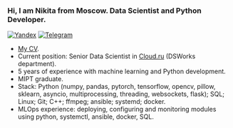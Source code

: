 ### Hi, I am Nikita from Moscow. Data Scientist and Python Developer.

[![Yandex](https://img.shields.io/badge/-lindemann.na@phystech.edu-F9DB60?style=flat-square&logo=Yandex&logoColor=FF3333)](mailto:lindemann.na@phystech.edu)
[![Telegram](https://img.shields.io/badge/Telegram-blue?style=flat-square&logo=Telegram)](https://t.me/NikLinMIPT)

* [My CV](https://github.com/LinNikMIPT/CV).
* Current position: Senior Data Scientist in [Cloud.ru](https://cloud.ru/ru) (DSWorks department).
* 5 years of experience with machine learning and Python development.
* MIPT graduate.
* Stack: Python (numpy, pandas, pytorch, tensorflow, opencv, pillow, sklearn, asyncio, multiprocessing, threading, websockets, flask); SQL; Linux; Git; C++; ffmpeg; ansible; systemd; docker.
* MLOps experience: deploying, configuring and monitoring modules using python, systemctl, ansible, docker, SQL.
